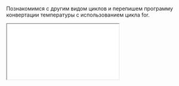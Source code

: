 Познакомимся с другим видом циклов и перепишем программу конвертации температуры с использованием цикла for.

<div class="ratio ratio-16x9">
  <iframe src="//player.vimeo.com/video/128853339?api=1&player_id=video1" id="video1" allowfullscreen="true"></iframe>
</div>
